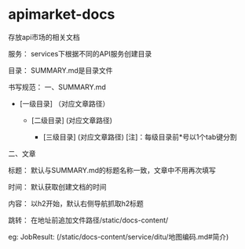 # apimarket-docs
存放api市场的相关文档

服务： services下根据不同的API服务创建目录

目录： SUMMARY.md是目录文件

书写规范： 一、SUMMARY.md

* [一级目录] （对应文章路径）
    
    * [二级目录] (对应文章路径)
        
        * [三级目录] (对应文章路径)
[注]：每级目录前*号以1个tab键分割

二、文章

标题： 默认与SUMMARY.md的标题名称一致，文章中不用再次填写

时间： 默认获取创建文档的时间

内容： 以h2开始，默认右侧导航抓取h2标题

跳转： 在地址前追加文件路径/static/docs-content/

   eg:  JobResult: (/static/docs-content/service/ditu/地图编码.md#简介)
